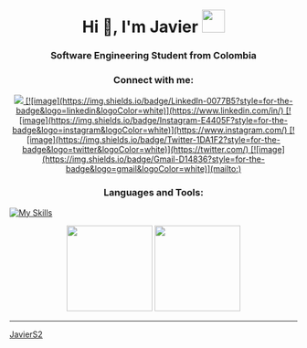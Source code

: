 <h1 align="center">Hi 👋, I'm Javier <img height="40" src="https://emoji.gg/assets/emoji/7333-parrotdance.gif"></h1>
<h3 align="center">Software Engineering Student from Colombia</h3>

<h3 align="center">Connect with me:</h3>
<div align="center">


<p align="center">
  <a href="https://skillicons.dev">
    <img src="https://skillicons.dev/icons?i=git,kubernetes,docker,c,vim" />
    [![image](https://img.shields.io/badge/LinkedIn-0077B5?style=for-the-badge&logo=linkedin&logoColor=white)](https://www.linkedin.com/in/)
    [![image](https://img.shields.io/badge/Instagram-E4405F?style=for-the-badge&logo=instagram&logoColor=white)](https://www.instagram.com/)
    [![image](https://img.shields.io/badge/Twitter-1DA1F2?style=for-the-badge&logo=twitter&logoColor=white)](https://twitter.com/)
    [![image](https://img.shields.io/badge/Gmail-D14836?style=for-the-badge&logo=gmail&logoColor=white)](mailto:)
  </a>
</p>

  
  
</div>
<p align="center"> 
  <h3 align="center">Languages and Tools:</h3>

  [![My Skills](https://skillicons.dev/icons?i=java,spring,docker,postman,js,html,css,react,py,c,c++)](https://skillicons.dev)
</p>


<p align= "center">
  <img height= "150" src="https://github-readme-stats.vercel.app/api?username=JavierS2&theme=react&show_icons=true&include_all_commits=true" />
  <img height= "150" src="https://github-readme-stats.vercel.app/api/top-langs/?username=JavierS2&theme=react&layout=compact" />
</p>

------

[JavierS2](https://github.com/JavierS2)
